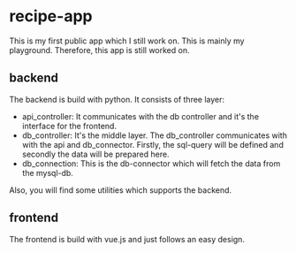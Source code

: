 # recipe-app 
This is my first public app which I still work on. This is mainly my playground. Therefore, this app is still worked on.

## backend
The backend is build with python. It consists of three layer:
  - api_controller: It communicates with the db controller and it's the interface for the frontend.
  - db_controller: It's the middle layer. The db_controller communicates with with the api and db_connector. Firstly, the sql-query will be defined and secondly the data will be prepared here.
  - db_connection: This is the db-connector which will fetch the data from the mysql-db.

Also, you will find some utilities which supports the backend.

## frontend
The frontend is build with vue.js and just follows an easy design.
